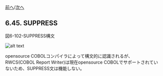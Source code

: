 <!--navi start-->
[前へ](6-44-3.md)/[次へ](6-46.md)
<!--navi end-->
## 6.45. SUPPRESS

図6-102-SUPPRESS構文

![alt text](Image/6-102-Suppress.png)

opensource COBOLコンパイラによって構文的に認識されるが、RWCS(COBOL Report Writer)は現在opensource COBOLでサポートされていないため、SUPPRESS文は機能しない。
